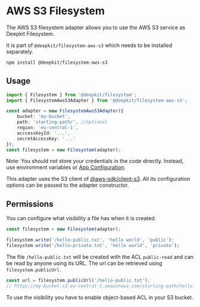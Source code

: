 # AWS S3 Filesystem

The AWS S3 filesystem adapter allows you to use the AWS S3 service as Deepkit Filesystem.

It is part of `@deepkit/filesystem-aws-s3` which needs to be installed separately.

```sh
npm install @deepkit/filesystem-aws-s3
```

## Usage

```typescript
import { Filesystem } from '@deepkit/filesystem';
import { FilesystemAwsS3Adapter } from '@deepkit/filesystem-aws-s3';

const adapter = new FilesystemAwsS3Adapter({
    bucket: 'my-bucket',
    path: 'starting-path/', //optional
    region: 'eu-central-1',
    acccessKeyId: '...',
    secretAccessKey: '...'
});
const filesystem = new Filesystem(adapter);
```

Note: You should not store your credentials in the code directly. Instead, use environment variables or [App Configuration](./app.md#configuration).

This adapter uses the S3 client of [@aws-sdk/client-s3](https://npmjs.com/package/@aws-sdk/client-s3). 
All its configuration options can be passed to the adapter constructor.

## Permissions

You can configure what visibility a file has when it is created.

```typescript
const filesystem = new Filesystem(adapter);

filesystem.write('/hello-public.txt', 'hello world', 'public');
filesystem.write('/hello-private.txt', 'hello world', 'private');
```

The file `/hello-public.txt` will be created with the ACL `public-read` and can be read by anyone using its URL. The url can be retrieved using `filesystem.publicUrl`.

```typescript
const url = filesystem.publicUrl('/hello-public.txt');
// https://my-bucket.s3.eu-central-1.amazonaws.com/starting-path/hello-public.txt
```

To use the visibility you have to enable object-based ACL in your S3 bucket.
